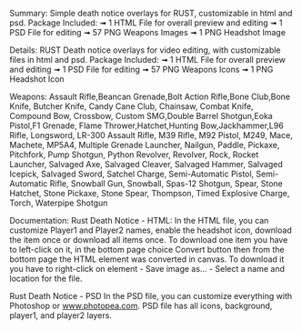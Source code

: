 Summary:
Simple death notice overlays for RUST, customizable in html and psd.
Package Included: 
➟ 1 HTML File for overall preview and editing
➟ 1 PSD File for editing
➟ 57 PNG Weapons Images
➟ 1 PNG Headshot Image

Details:
RUST Death notice overlays for video editing, with customizable files in html and psd.
Package Included: 
➟ 1 HTML File for overall preview and editing
➟ 1 PSD File for editing
➟ 57 PNG Weapons Icons
➟ 1 PNG Headshot Icon

Weapons: Assault Rifle,Beancan Grenade,Bolt Action Rifle,Bone Club,Bone Knife, Butcher Knife, Candy Cane Club, Chainsaw, Combat Knife, Compound Bow, Crossbow, Custom SMG,Double Barrel Shotgun,Eoka Pistol,F1 Grenade, Flame Thrower,Hatchet,Hunting Bow,Jackhammer,L96 Rifle, Longsword, LR-300 Assault Rifle, M39 Rifle, M92 Pistol, M249, Mace, Machete, MP5A4, Multiple Grenade Launcher, Nailgun, Paddle, Pickaxe, Pitchfork, Pump Shotgun, Python Revolver, Revolver, Rock, Rocket Launcher, Salvaged Axe, Salvaged Cleaver, Salvaged Hammer, Salvaged Icepick, Salvaged Sword, Satchel Charge, Semi-Automatic Pistol, Semi-Automatic Rifle, Snowball Gun, Snowball, Spas-12 Shotgun, Spear, Stone Hatchet, Stone Pickaxe, Stone Spear, Thompson, Timed Explosive Charge, Torch, Waterpipe Shotgun

Documentation:
Rust Death Notice - HTML:
In the HTML file, you can customize Player1 and Player2 names, enable the headshot icon, download the item once or download all items once. To download one item you have to left-click on it, in the bottom page choice Convert button then from the bottom page the HTML element was converted in canvas. To download it you have to right-click on element - Save image as... - Select a name and location for the file.

Rust Death Notice - PSD
In the PSD file, you can customize everything with Photoshop or www.photopea.com. PSD file has all icons, background, player1, and player2 layers.